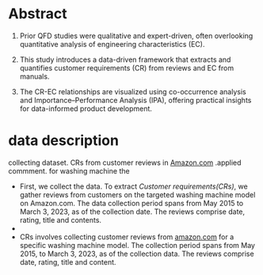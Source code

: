 # Abstract
1. Prior QFD studies were qualitative and expert-driven, often overlooking quantitative analysis of engineering characteristics (EC).

2. This study introduces a data-driven framework that extracts and quantifies customer requirements (CR) from reviews and EC from manuals.

3. The CR-EC relationships are visualized using co-occurrence analysis and Importance–Performance Analysis (IPA), offering practical insights for data-informed product development.

# data description
collecting dataset. CRs from customer reviews in [Amazon.com](http://Amazon.com) .applied commment. for washing machine the

- First, we collect the data. To extract *Customer requirements(CRs)*, we gather reviews from customers on the targeted washing machine model on Amazon.com. The data collection period spans from May 2015 to March 3, 2023, as of the collection date. The reviews comprise date, rating, title and contents.
- 
- CRs involves collecting customer reviews from [amazon.com](http://amazon.com) for a specific washing machine model. The collection period spans from May 2015, to March 3, 2023, as of the collection data.  The reviews comprise date, rating, title and content.

